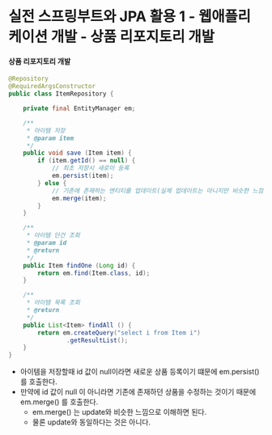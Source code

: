 # 실전 스프링부트와 JPA 활용 1 - 웹애플리케이션 개발 - 상품 리포지토리 개발

#### 상품 리포지토리 개발
```java
@Repository
@RequiredArgsConstructor
public class ItemRepository {

    private final EntityManager em;

    /**
     * 아이템 저장
     * @param item
     */
    public void save (Item item) {
        if (item.getId() == null) {
            // 최초 저장시 새로이 등록
            em.persist(item);
        } else {
            // 기존에 존재하는 엔티티를 업데이트(실제 업데이트는 아니지만 비슷한 느낌이다.)
            em.merge(item);
        }
    }

    /**
     * 아이템 단건 조회
     * @param id
     * @return
     */
    public Item findOne (Long id) {
        return em.find(Item.class, id);
    }

    /**
     * 아이템 목록 조회
     * @return
     */
    public List<Item> findAll () {
        return em.createQuery("select i from Item i")
                .getResultList();
    }
}
```

- 아이템을 저장할때 id 값이 null이라면 새로운 상품 등록이기 떄문에 em.persist() 를 호출한다.
- 만약에 id 값이 null 이 아니라면 기존에 존재하던 상품을 수정하는 것이기 때문에 em.merge() 를 호출한다.
    - em.merge() 는 update와 비슷한 느낌으로 이해하면 된다.
    - 물론 update와 동일하다는 것은 아니다.
